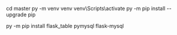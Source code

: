 cd master
py -m venv venv
venv\Scripts\activate
py -m pip install --upgrade pip

py -m pip install
flask_table
pymysql
flask-mysql
